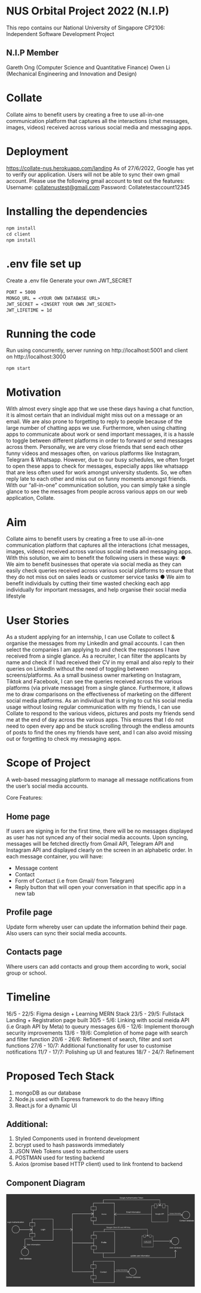 # NUS Orbital Project 2022 (N.I.P)

This repo contains our
National University of Singapore CP2106: Independent Software Development Project

## N.I.P Member

Gareth Ong (Computer Science and Quantitative Finance)
Owen Li (Mechanical Engineering and Innovation and Design)

# Collate

Collate aims to benefit users by creating a free to use all-in-one communication platform that captures all the interactions (chat messages, images, videos) received across various social media and messaging apps.

# Deployment
https://collate-nus.herokuapp.com/landing
As of 27/6/2022, Google has yet to verify our application. 
Users will not be able to sync their own gmail account.
Please use the following gmail account to test out the features:
Username: collatenustest@gmail.com
Password: Collatetestaccount12345

# Installing the dependencies
```
npm install
cd client
npm install
```
# .env file set up
Create a .env file
Generate your own JWT_SECRET 
```
PORT = 5000
MONGO_URL = <YOUR OWN DATABASE URL>
JWT_SECRET = <INSERT YOUR OWN JWT_SECRET>
JWT_LIFETIME = 1d

```

# Running the code
Run using concurrently, server running on http://localhost:5001 and client on http://localhost:3000
```
npm start
```
# Motivation

With almost every single app that we use these days having a chat function, it is almost certain that an individual might miss out on a message or an email. 
We are also prone to forgetting to reply to people because of the large number of chatting apps we use. 
Furthermore, when using chatting apps to communicate about work or send important messages, it is a hassle to toggle between different platforms in order to forward or send messages across them. 
Personally, we are very close friends that send each other funny videos and messages often, on various platforms like Instagram, Telegram & Whatsapp. However, due to our busy schedules, we often forget to open these apps to check for messages, especially apps like whatsapp that are less often used for work amongst university students. 
So, we often reply late to each other and miss out on funny moments amongst friends. 
With our “all-in-one” communication solution, you can simply take a single glance to see the messages from people across various apps on our web application, Collate.

# Aim

Collate aims to benefit users by creating a free to use all-in-one communication platform that captures all the interactions (chat messages, images, videos) received across various social media and messaging apps. 
With this solution, we aim to benefit the following users in these ways: 
● We aim to benefit businesses that operate via social media as they can easily check queries received across various social platforms to ensure that they do not miss out on sales leads or customer service tasks 
● We aim to benefit individuals by cutting their time wasted checking each app individually for important messages, and help organise their social media lifestyle 

# User Stories

As a student applying for an internship, I can use Collate to collect & organise the messages from my LinkedIn and gmail accounts. I can then select the companies I am applying to and check the responses I have received from a single glance. 
As a recruiter, I can filter the applicants by name and check if I had received their CV in my email and also reply to their queries on LinkedIn without the need of toggling between screens/platforms. 
As a small business owner marketing on Instagram, Tiktok and Facebook, I can see the queries received across the various platforms (via private message) from a single glance. Furthermore, it allows me to draw comparisons on the effectiveness of marketing on the different social media platforms. 
As an individual that is trying to cut his social media usage without losing regular communication with my friends, I can use Collate to respond to the various videos, pictures and posts my friends send me at the end of day across the various apps. This ensures that I do not need to open every app and be stuck scrolling through the endless amounts of posts to find the ones my friends have sent, and I can also avoid missing out or forgetting to check my messaging apps.

# Scope of Project

A web-based messaging platform to manage all message notifications from the user’s social media accounts.

Core Features:

## Home page
If users are signing in for the first time, there will be no messages displayed as user has not synced any of their social media accounts.
Upon syncing, messages will be fetched directly from Gmail API, Telegram API and Instagram API and displayed clearly on the screen in an alphabetic order. 
In each message container,
you will have:
- Message content
- Contact
- Form of Contact (i.e from Gmail/ from Telegram)
- Reply button that will open your conversation in that specific app in a new tab

## Profile page
Update form whereby user can update the information behind their page. Also users can sync their social media accounts.

## Contacts page
Where users can add contacts and group them according to work, social group or school.

# Timeline
16/5 - 22/5: Figma design + Learning MERN Stack
23/5 - 29/5: Fullstack Landing + Registration page built
30/5 - 5/6: Linking with social meida API (i.e Graph API by Meta) to queury messages
6/6 - 12/6: Implement thorough security improvements 
13/6 - 19/6: Completion of home page with search and filter function
20/6 - 26/6: Refinement of search, filter and sort functions
27/6 - 10/7: Additional functionality for user to customise notifications
11/7 - 17/7: Polishing up UI and features
18/7 - 24/7: Refinement

# Proposed Tech Stack
1. mongoDB as our database
2. Node.js used with Express framework to do the heavy lifting
3. React.js for a dynamic UI

## Additional:
1. Styled Components used in frontend development
2. bcrypt used to hash passwords immediately 
3. JSON Web Tokens used to authenticate users
4. POSTMAN used for testing backend
5. Axios (promise based HTTP client) used to link frontend to backend

## Component Diagram
![alt text](https://github.com/GarethOng/Collate/blob/a61cf5bcad98fdea9f782c7dd23e325b7f075642/IMG_0456.jpg)

